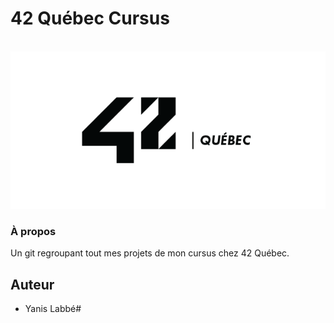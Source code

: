 # 42 Québec Cursus

<br />
<div align="center">
	<a href="https://github.com/yanislabbe">
	<img src="images/logo.png" alt="logo">
	</a>
</div>


### À propos

Un git regroupant tout mes projets de mon cursus chez 42 Québec.

## Auteur

- Yanis Labbé#

